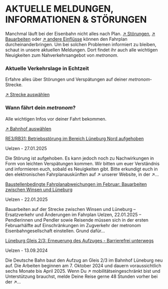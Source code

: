 AKTUELLE MELDUNGEN, INFORMATIONEN & STÖRUNGEN
==========

Manchmal läuft bei der Eisenbahn nicht alles nach Plan. [↗ Störungen](https://www.der-metronom.de/fahrplan/aktuelle-verkehrslage/), [↗ Bauarbeiten](https://www.der-metronom.de/fahrplan/baustellen-uebersicht/) oder [↗ andere Einflüsse](https://www.der-metronom.de/service/was-war-denn-da-los/) können den Fahrplan durcheinanderbringen. Um bei solchen Problemen informiert zu bleiben, schaut in unsere aktuellen Meldungen. Dort findet ihr auch alle wichtigen Neuigkeiten zum Nahverkehrsangebot von *metronom*.

### Aktuelle Verkehrslage in Echtzeit ###

Erfahre alles über Störungen und Verspätungen auf deiner *metronom*-Strecke.

[↗ Strecke auswählen](https://www.der-metronom.de/fahrplan/aktuelle-verkehrslage/)

### Wann fährt dein *metronom*? ###

Alle wichtigen Infos vor deiner Fahrt bekommen.

[↗ Bahnhof auswählen](https://www.der-metronom.de/fahrplan/wann-faehrt-mein-metronom/)

[RE3/RB31: Betriebsstörung im Bereich Lüneburg Nord aufgehoben](https://www.der-metronom.de/aktuell/betriebsstoerung-im-bereich-lueneburg-nord/)

 Uelzen - 27.01.2025

Die Störung ist aufgehoben. Es kann jedoch noch zu Nachwirkungen in Form von leichten Verspätungen kommen.
Wir bitten um euer Verständnis und informieren euch, sobald es Neuigkeiten gibt.
Bitte erkundigt euch in den elektronischen Fahrplanauskünften auf ↗ unserer Website, in der ↗...

[Baustellenbedingte Fahrplanabweichungen im Februar: Bauarbeiten zwischen Winsen und Lüneburg](https://www.der-metronom.de/aktuell/baustellenbedingte-fahrplanabweichungen-im-februar-bauarbeiten-zwischen-winsen-und-lueneburg/)

 Uelzen - 22.01.2025

Bauarbeiten auf der Strecke zwischen Winsen und Lüneburg – Ersatzverkehr und Änderungen im Fahrplan
Uelzen, 22.01.2025 – Pendlerinnen und Pendler sowie Reisende müssen sich in der ersten Februarhälfte auf Einschränkungen im Zugverkehr der metronom Eisenbahngesellschaft einstellen. Grund dafür...

[Lüneburg Gleis 2/3: Erneuerung des Aufzuges - Barrierefrei unterwegs](https://www.der-metronom.de/aktuell/lueneburg-gleis-2-3-erneuerung-des-aufzuges-barrierefrei-unterwegs/)

 Uelzen - 13.09.2024

Die Deutsche Bahn baut den Aufzug an Gleis 2/3 im Bahnhof Lüneburg neu auf. Die Arbeiten beginnen am 7. Oktober 2024 und dauern voraussichtlich sechs Monate bis April 2025.
Wenn Du ↗ mobilitätseingeschränkt bist und Unterstützung brauchst, melde Deine Reise gerne 48 Stunden vorher bei der ↗...
